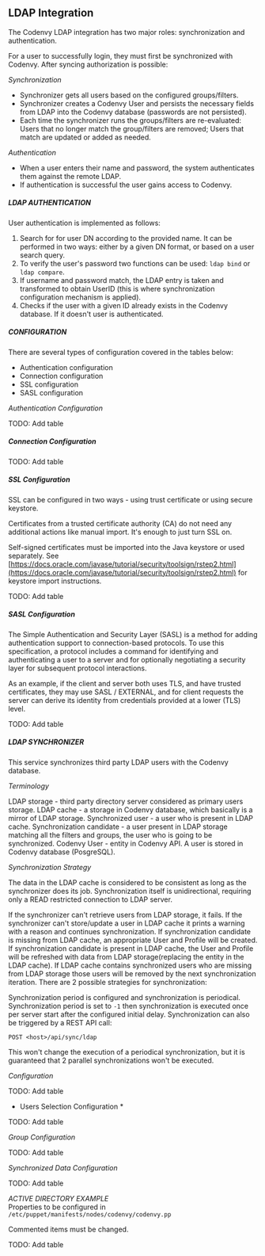 ## LDAP Integration
The Codenvy LDAP integration has two major roles: synchronization and authentication.

For a user to successfully login, they must first be synchronized with Codenvy. After syncing authorization is possible:

*Synchronization*  

- Synchronizer gets all users based on the configured groups/filters.
- Synchronizer creates a Codenvy User and persists the necessary fields from LDAP into the Codenvy database (passwords are not persisted).
- Each time the synchronizer runs the groups/filters are re-evaluated: Users that no longer match the group/filters are removed; Users that match are updated or added as needed.

*Authentication*  

- When a user enters their name and password, the system authenticates them against the remote LDAP.
- If authentication is successful the user gains access to Codenvy.

##### LDAP AUTHENTICATION

User authentication is implemented as follows:

1. Search for for user DN according to the provided name. It can be performed in two ways: either by
a given DN format, or based on a user search query.
2. To verify the user's password two functions can be used: `ldap bind` or `ldap compare`.
3. If username and password match, the LDAP entry is taken and transformed to obtain UserID (this is where synchronization configuration mechanism is applied).
4. Checks if the user with a given ID already exists in the Codenvy database. If it doesn't user is authenticated.

##### CONFIGURATION
There are several types of configuration covered in the tables below:

- Authentication configuration
- Connection configuration
- SSL configuration
- SASL configuration

*Authentication Configuration*  

TODO: Add table

##### Connection Configuration

TODO: Add table

##### SSL Configuration

SSL can be configured in two ways - using trust certificate or using secure keystore.

Certificates from a trusted certificate authority (CA) do not need any additional actions like manual import. It's enough to just turn SSL on.

Self-signed certificates must be imported into the Java keystore or used separately. See [https://docs.oracle.com/javase/tutorial/security/toolsign/rstep2.html](https://docs.oracle.com/javase/tutorial/security/toolsign/rstep2.html) for keystore import instructions.

TODO: Add table

##### SASL Configuration
The Simple Authentication and Security Layer (SASL) is a method for adding authentication support to connection-based protocols. To use this specification, a protocol includes a command for identifying and authenticating a user to a server and for optionally negotiating a security layer for subsequent protocol interactions.

As an example, if the client and server both uses TLS, and have trusted certificates, they may use SASL / EXTERNAL, and for client requests the server can derive its identity from credentials provided at a lower (TLS) level.

TODO: Add table

##### LDAP SYNCHRONIZER
This service synchronizes third party LDAP users with the Codenvy database.

*Terminology*  

LDAP storage - third party directory server considered as primary users storage.
LDAP cache - a storage in Codenvy database, which basically is a mirror of LDAP storage.
Synchronized user - a user who is present in LDAP cache.
Synchronization candidate - a user present in LDAP storage matching all the filters and groups, the user who is going to be synchronized.
Codenvy User - entity in Codenvy API. A user is stored in Codenvy database (PosgreSQL).

*Synchronization Strategy*  

The data in the LDAP cache is considered to be consistent as long as the synchronizer does its job. Synchronization itself is unidirectional, requiring only a READ restricted connection to LDAP server.

If the synchronizer can't retrieve users from LDAP storage, it fails.
If the synchronizer can't store/update a user in LDAP cache it prints a warning with a reason and continues synchronization.
If synchronization candidate is missing from LDAP cache, an appropriate User and Profile will be created.
If synchronization candidate is present in LDAP cache, the User and Profile will be refreshed with data from LDAP storage(replacing the entity in the LDAP cache).
If LDAP cache contains synchronized users who are missing from LDAP storage those users will be removed by the next synchronization iteration.
There are 2 possible strategies for synchronization:

Synchronization period is configured and synchronization is periodical.
Synchronization period is set to `-1` then synchronization is executed once
per server start after the configured initial delay.
Synchronization can also be triggered by a REST API call:

`POST <host>/api/sync/ldap`

This won't change the execution of a periodical synchronization, but it is guaranteed that 2 parallel synchronizations won't be executed.

*Configuration*   

TODO: Add table

* Users Selection Configuration *

TODO: Add table

*Group Configuration*  

TODO: Add table

*Synchronized Data Configuration*  

TODO: Add table

*ACTIVE DIRECTORY EXAMPLE*  
Properties to be configured in `/etc/puppet/manifests/nodes/codenvy/codenvy.pp`

Commented items must be changed.

TODO: Add table
